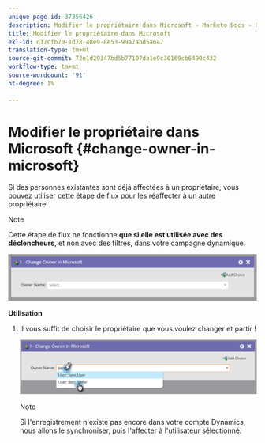 ```yaml
---
unique-page-id: 37356426
description: Modifier le propriétaire dans Microsoft - Marketo Docs - Documentation du produit
title: Modifier le propriétaire dans Microsoft
exl-id: d17cfb70-1d78-48e9-8e53-99a7abd5a647
translation-type: tm+mt
source-git-commit: 72e1d29347bd5b77107da1e9c30169cb6490c432
workflow-type: tm+mt
source-wordcount: '91'
ht-degree: 1%

---
```


# Modifier le propriétaire dans Microsoft {#change-owner-in-microsoft}

Si des personnes existantes sont déjà affectées à un propriétaire, vous pouvez utiliser cette étape de flux pour les réaffecter à un autre propriétaire.

>[!NOTE]
>
>Cette étape de flux ne fonctionne **que si elle est utilisée avec des déclencheurs**, et non avec des filtres, dans votre campagne dynamique.

![](assets/one-1.png)

**Utilisation**

1. Il vous suffit de choisir le propriétaire que vous voulez changer et partir !

   ![](assets/two-1.png)

   >[!NOTE]
   >
   >Si l&#39;enregistrement n&#39;existe pas encore dans votre compte Dynamics, nous allons le synchroniser, puis l&#39;affecter à l&#39;utilisateur sélectionné.
